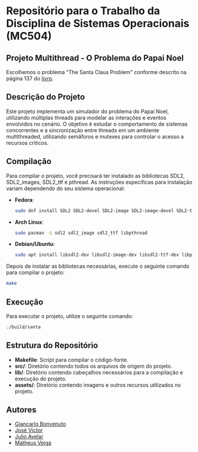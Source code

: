 # Repositório para o Trabalho da Disciplina de Sistemas Operacionais (MC504)

## Projeto Multithread - O Problema do Papai Noel

Escolhemos o problema "The Santa Claus Problem" conforme descrito na página 137 do [livro](https://greenteapress.com/wp/semaphores/).

## Descrição do Projeto

Este projeto implementa um simulador do problema do Papai Noel, utilizando múltiplas threads para modelar as interações e eventos envolvidos no cenário. O objetivo é estudar o comportamento de sistemas concorrentes e a sincronização entre threads em um ambiente multithreaded, utilizando semáforos e mutexes para controlar o acesso a recursos criticos.

## Compilação

Para compilar o projeto, você precisará ter instalado as bibliotecas SDL2, SDL2_images, SDL2_ttf e pthread. As instruções específicas para instalação variam dependendo do seu sistema operacional:

- **Fedora**:
  ```bash
  sudo dnf install SDL2 SDL2-devel SDL2-image SDL2-image-devel SDL2-ttf SDL2-ttf-devel
  ```

- **Arch Linux**:
  ```bash
  sudo pacman -S sdl2 sdl2_image sdl2_ttf libpthread
  ```

- **Debian/Ubuntu**:
  ```bash
  sudo apt install libsdl2-dev libsdl2-image-dev libsdl2-ttf-dev libpthread-dev
  ```

Depois de instalar as bibliotecas necessárias, execute o seguinte comando para compilar o projeto:
```bash
make
```

## Execução

Para executar o projeto, utilize o seguinte comando:
```bash
./build/santa
```

## Estrutura do Repositório

- **Makefile**: Script para compilar o código-fonte.
- **src/**: Diretório contendo todos os arquivos de origem do projeto.
- **lib/**: Diretório contendo cabeçalhos necessários para a compilação e execução do projeto.
- **assets/**: Diretório contendo imagens e outros recursos utilizados no projeto.

## Autores

- [Giancarlo Bonvenuto](https://github.com/gBonvenuto)
- [José Victor](https://github.com/GoliasVictor)
- [Julio Avelar](https://github.com/JN513)
- [Matheus Veiga](https://github.com/mvl18)
